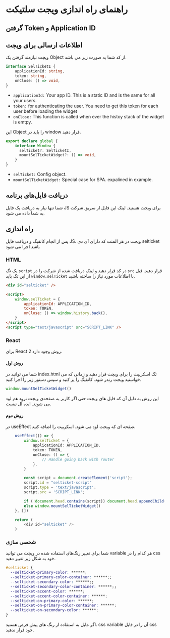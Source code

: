 # راهنمای راه اندازی ویجت سلتیکت

## گرفتن Token و Application ID

## اطلاعات ارسالی برای ویجت

ویجت نیازمند گرفتن یک Object از کد شما به صورت زیر می باشد.

```typescript
interface SelTicketI {
    applicationId: string,
    token: string,
    onClose: () => void,
}
```
<ul>
  <li>
   <code>applicationId:</code> Your app ID. This is a static ID and is the same for all your users.
  </li>
  <li>
   <code>token:</code> for authenticating the user. You need to get this token for each user before loading the widget
  </li>
  <li>
   <code>onClose:</code> This function is called when ever the histoy stack of the widget is emtpy.
  </li>
</ul>

این Object را باید در window قرار دهید.

```typescript
export declare global {
    interface Window {
      selTicket?: SelTicketI,
      mountSelTicketWidget?: () => void,
    }
}
```

<ul>
  <li>
   <code>selTicket:</code> Config object.
  </li>
  <li>
   <code>mountSelTicketWidget:</code> Special case for SPA. expalined in example.
  </li>
</ul>


## دریافت فایل‌های برنامه

شما تنها نیاز به دریافت یک فایل JS برای ویجت هستید. لینک این فایل از سریق شرکت به شما داده می شود.

## راه اندازی
پس از انجام کانفیگ و دریافت فایل JS. ویجت در هر المنت که دارای آی دی selticket باشد اجرا می شود

### HTML

یک تگ ```script``` در کد قرار دهید و لینک دریافت شده از شرکت را در ```src``` قرار دهید. قبل از این تگ باید ```window.selTicket``` با اطلاعات مورد نیاز را ساخته باشید.

```html
<div id="selticket" />

<script>
    window.selTicket = {
        applicationId: APPLICATION_ID,
        token: TOKEN,
        onClose: () => window.history.back(),
    }
</script>
<script type="text/javascript" src="SCRIPT_LINK" />
```

### React

برای React 2 روش وجود دارد.

#### روش اول

شما می توانید در index.html تگ اسکریپت را برای ویچت قرار دهید و زمانی که می خواستید ویجت رندر شود. کانفیگ را پر کنید و سپس دستور زیر را اجرا کنید.

```typescript
window.mountSelTicketWidget()
```

این روش به دلیل آن که فایل های ویجت حتی اگر کاربر به صفحه‌ی ویجت نرود هم لود می شوند. ایده آل نیست.

#### روش دوم

در useEffect صفحه ای که ویجت لود می شود. اسکریپت را اضافه کنید.

```typescript
    useEffect(() => {
        window.selTicket = {
            applicationId: APPLICATION_ID,
            token: TOKEN,
            onClose: () => {
                // Handle going back with router
            },
        }

        const script = document.createElement('script');
        script.id = "selticket-script"
        script.type = 'text/javascript';
        script.src = 'SCRIPT_LINK';    

        if (!document.head.contains(script)) document.head.appendChild(script);
        else window.mountSelTicketWidget()
    }, [])

    return (
        <div id="selticket" />
    )
```

### شخصی سازی

شما برای تغییر رنگ‌های استفاده شده در ویجت می توانید variable هر کدام را در css خود به شکل زیر تغییر دهید.

```css
#selticket {
  --selticket-primary-color: ******;
  --selticket-primary-color-container: ******;;
  --selticket-secondary-color: ******;;
  --selticket-secondary-color-container: ******;;
  --selticket-accent-color: ******;
  --selticket-accent-color-container: ******;
  --selticket-on-primary-color: ******;
  --selticket-on-primary-color-container: ******;
  --selticket-on-secondary-color: ******;
}
```

اگر مایل به استفاده از رنگ های پیش فرض هستید. css variable آن را در فایل css خود قرار ندهید.
